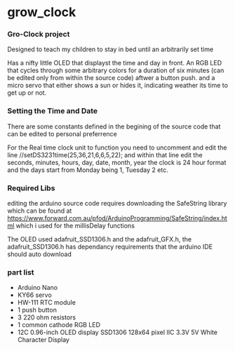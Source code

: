 # grow_clock

### Gro-Clock project
Designed to teach my children to stay in bed until an arbitrarily set time 

Has a nifty little OLED that displayst the time and day in front. An RGB LED that cycles through some arbitrary colors for a duration of six minutes (can be edited only from within the source code) aftwer a button push. and a micro servo that either shows a sun or hides it, indicating weather its time to get up or not.

### Setting the Time and Date
There are some constants defined in the begining of the source code that can be edited to personal preferrence

For the Real time clock unit to function you need to uncomment and edit the line //setDS3231time(25,36,21,6,6,5,22);
and within that line edit the seconds, minutes, hours, day, date, month, year
the clock is 24 hour format and the days start from Monday being 1, Tuesday 2 etc.

### Required Libs
editing the arduino source code requires downloading the SafeString library which can be found at 
https://www.forward.com.au/pfod/ArduinoProgramming/SafeString/index.html
which i used for the millisDelay functions

The OLED used  adafruit_SSD1306.h and the adafruit_GFX.h, the adafruit_SSD1306.h has dependancy requirements that the arduino IDE should auto download 


### part list
* Arduino Nano
* KY66 servo 
* HW-111 RTC module
* 1 push button
* 3 220 ohm resistors
* 1 common cathode RGB LED
* 12C 0.96-inch OLED display SSD1306 128x64 pixel IIC 3.3V 5V White Character Display
